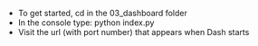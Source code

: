 + To get started, cd in the 03_dashboard folder
+ In the console type: python index.py
+ Visit the url (with port number) that appears when Dash starts
